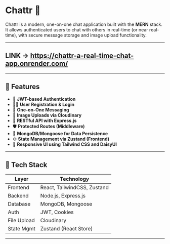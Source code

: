 # Chattr 💬

Chattr is a modern, one-on-one chat application built with the **MERN** stack. It allows authenticated users to chat with others in real-time (or near real-time), with secure message storage and image upload functionality.

---

## LINK -> https://chattr-a-real-time-chat-app.onrender.com/

---

## 🚀 Features

- 🔐 **JWT-based Authentication**
- 🧑‍💼 **User Registration & Login**
- 💬 **One-on-One Messaging**
- 📁 **Image Uploads via Cloudinary**
- 📃 **RESTful API with Express.js**
- 🛡️ **Protected Routes (Middleware)**
- 💾 **MongoDB/Mongoose for Data Persistence**
- ⚙️ **State Management via Zustand (Frontend)**
- 🎨 **Responsive UI using Tailwind CSS and DaisyUI**

---

## 🧱 Tech Stack

| Layer      | Technology                     |
|------------|--------------------------------|
| Frontend   | React, TailwindCSS, Zustand    |
| Backend    | Node.js, Express.js            |
| Database   | MongoDB, Mongoose              |
| Auth       | JWT, Cookies                   |
| File Upload| Cloudinary                     |
| State Mgmt | Zustand (React Store)          |

---


